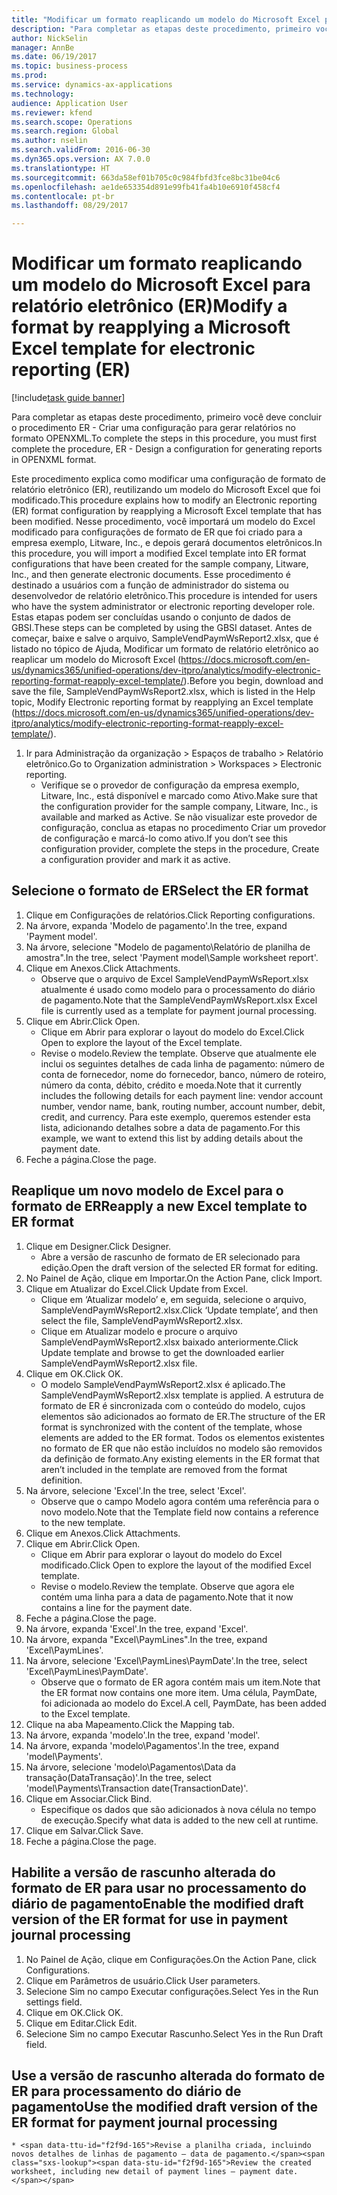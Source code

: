 ```yaml
--- 
title: "Modificar um formato reaplicando um modelo do Microsoft Excel para relatório eletrônico (ER)"
description: "Para completar as etapas deste procedimento, primeiro você deve concluir o procedimento ER - Criar uma configuração para gerar relatórios no formato OPENXML."
author: NickSelin
manager: AnnBe
ms.date: 06/19/2017
ms.topic: business-process
ms.prod: 
ms.service: dynamics-ax-applications
ms.technology: 
audience: Application User
ms.reviewer: kfend
ms.search.scope: Operations
ms.search.region: Global
ms.author: nselin
ms.search.validFrom: 2016-06-30
ms.dyn365.ops.version: AX 7.0.0
ms.translationtype: HT
ms.sourcegitcommit: 663da58ef01b705c0c984fbfd3fce8bc31be04c6
ms.openlocfilehash: ae1de653354d891e99fb41fa4b10e6910f458cf4
ms.contentlocale: pt-br
ms.lasthandoff: 08/29/2017

---
```

# <a name="modify-a-format-by-reapplying-a-microsoft-excel-template-for-electronic-reporting-er"></a><span data-ttu-id="f2f9d-103">Modificar um formato reaplicando um modelo do Microsoft Excel para relatório eletrônico (ER)</span><span class="sxs-lookup"><span data-stu-id="f2f9d-103">Modify a format by reapplying a Microsoft Excel template for electronic reporting (ER)</span></span>

[!include[task guide banner](../../includes/task-guide-banner.md)]

<span data-ttu-id="f2f9d-104">Para completar as etapas deste procedimento, primeiro você deve concluir o procedimento ER - Criar uma configuração para gerar relatórios no formato OPENXML.</span><span class="sxs-lookup"><span data-stu-id="f2f9d-104">To complete the steps in this procedure, you must first complete the procedure, ER - Design a configuration for generating reports in OPENXML format.</span></span>

<span data-ttu-id="f2f9d-105">Este procedimento explica como modificar uma configuração de formato de relatório eletrônico (ER), reutilizando um modelo do Microsoft Excel que foi modificado.</span><span class="sxs-lookup"><span data-stu-id="f2f9d-105">This procedure explains how to modify an Electronic reporting (ER) format configuration by reapplying a Microsoft Excel template that has been modified.</span></span> <span data-ttu-id="f2f9d-106">Nesse procedimento, você importará um modelo do Excel modificado para configurações de formato de ER que foi criado para a empresa exemplo, Litware, Inc., e depois gerará documentos eletrônicos.</span><span class="sxs-lookup"><span data-stu-id="f2f9d-106">In this procedure, you will import a modified Excel template into ER format configurations that have been created for the sample company, Litware, Inc., and then generate electronic documents.</span></span> <span data-ttu-id="f2f9d-107">Esse procedimento é destinado a usuários com a função de administrador do sistema ou desenvolvedor de relatório eletrônico.</span><span class="sxs-lookup"><span data-stu-id="f2f9d-107">This procedure is intended for users who have the system administrator or electronic reporting developer role.</span></span> <span data-ttu-id="f2f9d-108">Estas etapas podem ser concluídas usando o conjunto de dados de GBSI.</span><span class="sxs-lookup"><span data-stu-id="f2f9d-108">These steps can be completed by using the GBSI dataset.</span></span> <span data-ttu-id="f2f9d-109">Antes de começar, baixe e salve o arquivo, SampleVendPaymWsReport2.xlsx, que é listado no tópico de Ajuda, Modificar um formato de relatório eletrônico ao reaplicar um modelo do Microsoft Excel (https://docs.microsoft.com/en-us/dynamics365/unified-operations/dev-itpro/analytics/modify-electronic-reporting-format-reapply-excel-template/).</span><span class="sxs-lookup"><span data-stu-id="f2f9d-109">Before you begin, download and save the file, SampleVendPaymWsReport2.xlsx, which is listed in the Help topic, Modify Electronic reporting format by reapplying an Excel template (https://docs.microsoft.com/en-us/dynamics365/unified-operations/dev-itpro/analytics/modify-electronic-reporting-format-reapply-excel-template/).</span></span>

1. <span data-ttu-id="f2f9d-110">Ir para Administração da organização > Espaços de trabalho > Relatório eletrônico.</span><span class="sxs-lookup"><span data-stu-id="f2f9d-110">Go to Organization administration > Workspaces > Electronic reporting.</span></span>
    * <span data-ttu-id="f2f9d-111">Verifique se o provedor de configuração da empresa exemplo, Litware, Inc., está disponível e marcado como Ativo.</span><span class="sxs-lookup"><span data-stu-id="f2f9d-111">Make sure that the configuration provider for the sample company, Litware, Inc., is available and marked as Active.</span></span> <span data-ttu-id="f2f9d-112">Se não visualizar este provedor de configuração, conclua as etapas no procedimento Criar um provedor de configuração e marcá-lo como ativo.</span><span class="sxs-lookup"><span data-stu-id="f2f9d-112">If you don’t see this configuration provider, complete the steps in the procedure, Create a configuration provider and mark it as active.</span></span>  

## <a name="select-the-er-format"></a><span data-ttu-id="f2f9d-113">Selecione o formato de ER</span><span class="sxs-lookup"><span data-stu-id="f2f9d-113">Select the ER format</span></span>
1. <span data-ttu-id="f2f9d-114">Clique em Configurações de relatórios.</span><span class="sxs-lookup"><span data-stu-id="f2f9d-114">Click Reporting configurations.</span></span>
2. <span data-ttu-id="f2f9d-115">Na árvore, expanda 'Modelo de pagamento'.</span><span class="sxs-lookup"><span data-stu-id="f2f9d-115">In the tree, expand 'Payment model'.</span></span>
3. <span data-ttu-id="f2f9d-116">Na árvore, selecione "Modelo de pagamento\Relatório de planilha de amostra".</span><span class="sxs-lookup"><span data-stu-id="f2f9d-116">In the tree, select 'Payment model\Sample worksheet report'.</span></span>
4. <span data-ttu-id="f2f9d-117">Clique em Anexos.</span><span class="sxs-lookup"><span data-stu-id="f2f9d-117">Click Attachments.</span></span>
    * <span data-ttu-id="f2f9d-118">Observe que o arquivo de Excel SampleVendPaymWsReport.xlsx atualmente é usado como modelo para o processamento do diário de pagamento.</span><span class="sxs-lookup"><span data-stu-id="f2f9d-118">Note that the SampleVendPaymWsReport.xlsx Excel file is currently used as a template for payment journal processing.</span></span>   
5. <span data-ttu-id="f2f9d-119">Clique em Abrir.</span><span class="sxs-lookup"><span data-stu-id="f2f9d-119">Click Open.</span></span>
    * <span data-ttu-id="f2f9d-120">Clique em Abrir para explorar o layout do modelo do Excel.</span><span class="sxs-lookup"><span data-stu-id="f2f9d-120">Click Open to explore the layout of the Excel template.</span></span>  
    * <span data-ttu-id="f2f9d-121">Revise o modelo.</span><span class="sxs-lookup"><span data-stu-id="f2f9d-121">Review the template.</span></span> <span data-ttu-id="f2f9d-122">Observe que atualmente ele inclui os seguintes detalhes de cada linha de pagamento: número de conta de fornecedor, nome do fornecedor, banco, número de roteiro, número da conta, débito, crédito e moeda.</span><span class="sxs-lookup"><span data-stu-id="f2f9d-122">Note that it currently includes the following details for each payment line: vendor account number, vendor name, bank, routing number, account number, debit, credit, and currency.</span></span> <span data-ttu-id="f2f9d-123">Para este exemplo, queremos estender esta lista, adicionando detalhes sobre a data de pagamento.</span><span class="sxs-lookup"><span data-stu-id="f2f9d-123">For this example, we want to extend this list by adding details about the payment date.</span></span>   
6. <span data-ttu-id="f2f9d-124">Feche a página.</span><span class="sxs-lookup"><span data-stu-id="f2f9d-124">Close the page.</span></span>

## <a name="reapply-a-new-excel-template-to-er-format"></a><span data-ttu-id="f2f9d-125">Reaplique um novo modelo de Excel para o formato de ER</span><span class="sxs-lookup"><span data-stu-id="f2f9d-125">Reapply a new Excel template to ER format</span></span>
1. <span data-ttu-id="f2f9d-126">Clique em Designer.</span><span class="sxs-lookup"><span data-stu-id="f2f9d-126">Click Designer.</span></span>
    * <span data-ttu-id="f2f9d-127">Abre a versão de rascunho de formato de ER selecionado para edição.</span><span class="sxs-lookup"><span data-stu-id="f2f9d-127">Open the draft version of the selected ER format for editing.</span></span>  
2. <span data-ttu-id="f2f9d-128">No Painel de Ação, clique em Importar.</span><span class="sxs-lookup"><span data-stu-id="f2f9d-128">On the Action Pane, click Import.</span></span>
3. <span data-ttu-id="f2f9d-129">Clique em Atualizar do Excel.</span><span class="sxs-lookup"><span data-stu-id="f2f9d-129">Click Update from Excel.</span></span>
    * <span data-ttu-id="f2f9d-130">Clique em ‘Atualizar modelo’ e, em seguida, selecione o arquivo, SampleVendPaymWsReport2.xlsx.</span><span class="sxs-lookup"><span data-stu-id="f2f9d-130">Click ‘Update template’, and then select the file, SampleVendPaymWsReport2.xlsx.</span></span>  
    * <span data-ttu-id="f2f9d-131">Clique em Atualizar modelo e procure o arquivo SampleVendPaymWsReport2.xlsx baixado anteriormente.</span><span class="sxs-lookup"><span data-stu-id="f2f9d-131">Click Update template and browse to get the downloaded earlier SampleVendPaymWsReport2.xlsx file.</span></span>  
4. <span data-ttu-id="f2f9d-132">Clique em OK.</span><span class="sxs-lookup"><span data-stu-id="f2f9d-132">Click OK.</span></span>
    * <span data-ttu-id="f2f9d-133">O modelo SampleVendPaymWsReport2.xlsx é aplicado.</span><span class="sxs-lookup"><span data-stu-id="f2f9d-133">The SampleVendPaymWsReport2.xlsx template is applied.</span></span> <span data-ttu-id="f2f9d-134">A estrutura de formato de ER é sincronizada com o conteúdo do modelo, cujos elementos são adicionados ao formato de ER.</span><span class="sxs-lookup"><span data-stu-id="f2f9d-134">The structure of the ER format is synchronized with the content of the template, whose elements are added to the ER format.</span></span> <span data-ttu-id="f2f9d-135">Todos os elementos existentes no formato de ER que não estão incluídos no modelo são removidos da definição de formato.</span><span class="sxs-lookup"><span data-stu-id="f2f9d-135">Any existing elements in the ER format that aren’t included in the template are removed from the format definition.</span></span>  
5. <span data-ttu-id="f2f9d-136">Na árvore, selecione 'Excel'.</span><span class="sxs-lookup"><span data-stu-id="f2f9d-136">In the tree, select 'Excel'.</span></span>
    * <span data-ttu-id="f2f9d-137">Observe que o campo Modelo agora contém uma referência para o novo modelo.</span><span class="sxs-lookup"><span data-stu-id="f2f9d-137">Note that the Template field now contains a reference to the new template.</span></span>   
6. <span data-ttu-id="f2f9d-138">Clique em Anexos.</span><span class="sxs-lookup"><span data-stu-id="f2f9d-138">Click Attachments.</span></span>
7. <span data-ttu-id="f2f9d-139">Clique em Abrir.</span><span class="sxs-lookup"><span data-stu-id="f2f9d-139">Click Open.</span></span>
    * <span data-ttu-id="f2f9d-140">Clique em Abrir para explorar o layout do modelo do Excel modificado.</span><span class="sxs-lookup"><span data-stu-id="f2f9d-140">Click Open to explore the layout of the modified Excel template.</span></span>  
    * <span data-ttu-id="f2f9d-141">Revise o modelo.</span><span class="sxs-lookup"><span data-stu-id="f2f9d-141">Review the template.</span></span> <span data-ttu-id="f2f9d-142">Observe que agora ele contém uma linha para a data de pagamento.</span><span class="sxs-lookup"><span data-stu-id="f2f9d-142">Note that it now contains a line for the payment date.</span></span>   
8. <span data-ttu-id="f2f9d-143">Feche a página.</span><span class="sxs-lookup"><span data-stu-id="f2f9d-143">Close the page.</span></span>
9. <span data-ttu-id="f2f9d-144">Na árvore, expanda 'Excel'.</span><span class="sxs-lookup"><span data-stu-id="f2f9d-144">In the tree, expand 'Excel'.</span></span>
10. <span data-ttu-id="f2f9d-145">Na árvore, expanda "Excel\PaymLines".</span><span class="sxs-lookup"><span data-stu-id="f2f9d-145">In the tree, expand 'Excel\PaymLines'.</span></span>
11. <span data-ttu-id="f2f9d-146">Na árvore, selecione 'Excel\PaymLines\PaymDate'.</span><span class="sxs-lookup"><span data-stu-id="f2f9d-146">In the tree, select 'Excel\PaymLines\PaymDate'.</span></span>
    * <span data-ttu-id="f2f9d-147">Observe que o formato de ER agora contém mais um item.</span><span class="sxs-lookup"><span data-stu-id="f2f9d-147">Note that the ER format now contains one more item.</span></span> <span data-ttu-id="f2f9d-148">Uma célula, PaymDate, foi adicionada ao modelo do Excel.</span><span class="sxs-lookup"><span data-stu-id="f2f9d-148">A cell, PaymDate, has been added to the Excel template.</span></span>  
12. <span data-ttu-id="f2f9d-149">Clique na aba Mapeamento.</span><span class="sxs-lookup"><span data-stu-id="f2f9d-149">Click the Mapping tab.</span></span>
13. <span data-ttu-id="f2f9d-150">Na árvore, expanda 'modelo'.</span><span class="sxs-lookup"><span data-stu-id="f2f9d-150">In the tree, expand 'model'.</span></span>
14. <span data-ttu-id="f2f9d-151">Na árvore, expanda 'modelo\Pagamentos'.</span><span class="sxs-lookup"><span data-stu-id="f2f9d-151">In the tree, expand 'model\Payments'.</span></span>
15. <span data-ttu-id="f2f9d-152">Na árvore, selecione 'modelo\Pagamentos\Data da transação(DataTransação)'.</span><span class="sxs-lookup"><span data-stu-id="f2f9d-152">In the tree, select 'model\Payments\Transaction date(TransactionDate)'.</span></span>
16. <span data-ttu-id="f2f9d-153">Clique em Associar.</span><span class="sxs-lookup"><span data-stu-id="f2f9d-153">Click Bind.</span></span>
    * <span data-ttu-id="f2f9d-154">Especifique os dados que são adicionados à nova célula no tempo de execução.</span><span class="sxs-lookup"><span data-stu-id="f2f9d-154">Specify what data is added to the new cell at runtime.</span></span>  
17. <span data-ttu-id="f2f9d-155">Clique em Salvar.</span><span class="sxs-lookup"><span data-stu-id="f2f9d-155">Click Save.</span></span>
18. <span data-ttu-id="f2f9d-156">Feche a página.</span><span class="sxs-lookup"><span data-stu-id="f2f9d-156">Close the page.</span></span>

## <a name="enable-the-modified-draft-version-of-the-er-format-for-use-in-payment-journal-processing"></a><span data-ttu-id="f2f9d-157">Habilite a versão de rascunho alterada do formato de ER para usar no processamento do diário de pagamento</span><span class="sxs-lookup"><span data-stu-id="f2f9d-157">Enable the modified draft version of the ER format for use in payment journal processing</span></span>
1. <span data-ttu-id="f2f9d-158">No Painel de Ação, clique em Configurações.</span><span class="sxs-lookup"><span data-stu-id="f2f9d-158">On the Action Pane, click Configurations.</span></span>
2. <span data-ttu-id="f2f9d-159">Clique em Parâmetros de usuário.</span><span class="sxs-lookup"><span data-stu-id="f2f9d-159">Click User parameters.</span></span>
3. <span data-ttu-id="f2f9d-160">Selecione Sim no campo Executar configurações.</span><span class="sxs-lookup"><span data-stu-id="f2f9d-160">Select Yes in the Run settings field.</span></span>
4. <span data-ttu-id="f2f9d-161">Clique em OK.</span><span class="sxs-lookup"><span data-stu-id="f2f9d-161">Click OK.</span></span>
5. <span data-ttu-id="f2f9d-162">Clique em Editar.</span><span class="sxs-lookup"><span data-stu-id="f2f9d-162">Click Edit.</span></span>
6. <span data-ttu-id="f2f9d-163">Selecione Sim no campo Executar Rascunho.</span><span class="sxs-lookup"><span data-stu-id="f2f9d-163">Select Yes in the Run Draft field.</span></span>

## <a name="use-the-modified-draft-version-of-the-er-format-for-payment-journal-processing"></a><span data-ttu-id="f2f9d-164">Use a versão de rascunho alterada do formato de ER para processamento do diário de pagamento</span><span class="sxs-lookup"><span data-stu-id="f2f9d-164">Use the modified draft version of the ER format for payment journal processing</span></span>
    * <span data-ttu-id="f2f9d-165">Revise a planilha criada, incluindo novos detalhes de linhas de pagamento – data de pagamento.</span><span class="sxs-lookup"><span data-stu-id="f2f9d-165">Review the created worksheet, including new detail of payment lines – payment date.</span></span>  


